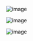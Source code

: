 ![image](https://github.com/user-attachments/assets/054f21f1-b041-4859-ac62-ff4a7291e59f)

![image](https://github.com/user-attachments/assets/a5a22139-1c45-456d-80c2-2630d075ca02)

![image](https://github.com/user-attachments/assets/de315401-1ebb-48a7-bdf6-6a4f96e4fe8b)

